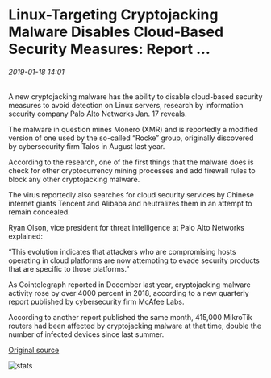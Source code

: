 # Linux-Targeting Cryptojacking Malware Disables Cloud-Based Security Measures: Report ...

###### 2019-01-18 14:01

A new cryptojacking malware has the ability to disable cloud-based security measures to avoid detection on Linux servers, research by information security company Palo Alto Networks Jan. 17 reveals.

The malware in question mines Monero (XMR) and is reportedly a modified version of one used by the so-called “Rocke” group, originally discovered by cybersecurity firm Talos in August last year.

According to the research, one of the first things that the malware does is check for other cryptocurrency mining processes and add firewall rules to block any other cryptojacking malware.

The virus reportedly also searches for cloud security services by Chinese internet giants Tencent and Alibaba and neutralizes them in an attempt to remain concealed.

Ryan Olson, vice president for threat intelligence at Palo Alto Networks explained:

“This evolution indicates that attackers who are compromising hosts operating in cloud platforms are now attempting to evade security products that are specific to those platforms.”

As Cointelegraph reported in December last year, cryptojacking malware activity rose by over 4000 percent in 2018, according to a new quarterly report published by cybersecurity firm McAfee Labs.

According to another report published the same month, 415,000 MikroTik routers had been affected by cryptojacking malware at that time, double the number of infected devices since last summer.

[Original source](https://cointelegraph.com/news/linux-targeting-cryptojacking-malware-disables-cloud-based-security-measures-report)

![stats](https://c.statcounter.com/11760860/0/a89fa40b/1/ "stats")